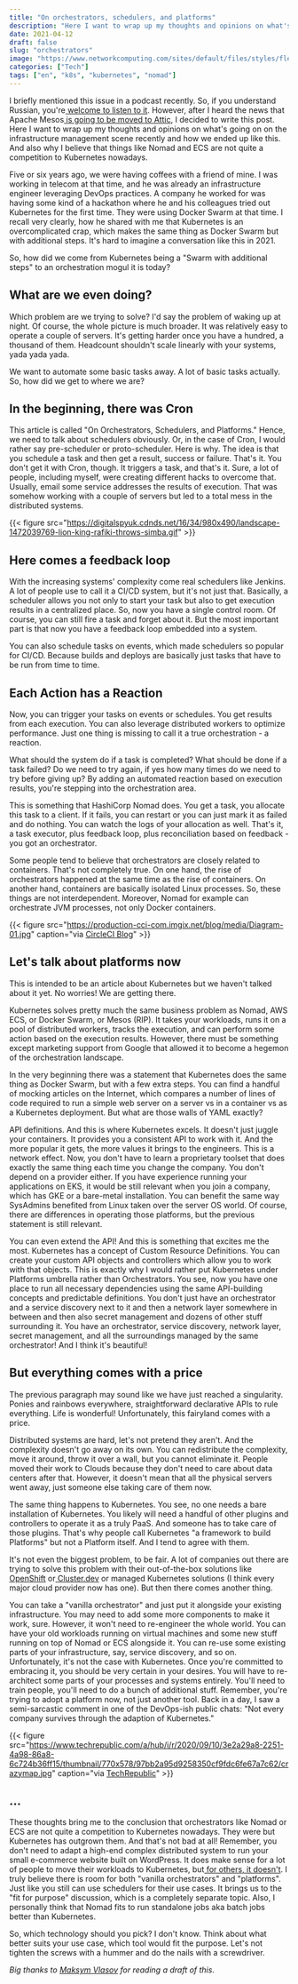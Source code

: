 ```yaml
---
title: "On orchestrators, schedulers, and platforms"
description: "Here I want to wrap up my thoughts and opinions on what's going on on the infrastructure management scene recently and how we ended up like this. And also why I believe that things like Nomad and ECS are not quite a competition to Kubernetes nowadays"
date: 2021-04-12
draft: false
slug: "orchestrators"
image: "https://www.networkcomputing.com/sites/default/files/styles/flexslider_full/public/1-intro_12_0.jpg?itok=a0sMEFXG"
categories: ["Tech"]
tags: ["en", "k8s", "kubernetes", "nomad"]
---
```


I briefly mentioned this issue in a podcast recently. So, if you understand Russian, you're[ welcome to listen to it](https://youtu.be/GVvYuFy0GJg). However, after I heard the news that Apache Mesos[ is going to be moved to Attic](https://news.ycombinator.com/item?id=26713082), I decided to write this post. Here I want to wrap up my thoughts and opinions on what's going on on the infrastructure management scene recently and how we ended up like this. And also why I believe that things like Nomad and ECS are not quite a competition to Kubernetes nowadays.

Five or six years ago, we were having coffees with a friend of mine. I was working in telecom at that time, and he was already an infrastructure engineer leveraging DevOps practices. A company he worked for was having some kind of a hackathon where he and his colleagues tried out Kubernetes for the first time. They were using Docker Swarm at that time. I recall very clearly, how he shared with me that Kubernetes is an overcomplicated crap, which makes the same thing as Docker Swarm but with additional steps. It's hard to imagine a conversation like this in 2021.

So, how did we come from Kubernetes being a "Swarm with additional steps" to an orchestration mogul it is today?

## What are we even doing?

Which problem are we trying to solve? I'd say the problem of waking up at night. Of course, the whole picture is much broader. It was relatively easy to operate a couple of servers. It's getting harder once you have a hundred, a thousand of them. Headcount shouldn't scale linearly with your systems, yada yada yada.

We want to automate some basic tasks away. A lot of basic tasks actually. So, how did we get to where we are?

## In the beginning, there was Cron

This article is called "On Orchestrators, Schedulers, and Platforms." Hence, we need to talk about schedulers obviously. Or, in the case of Cron, I would rather say pre-scheduler or proto-scheduler. Here is why. The idea is that you schedule a task and then get a result, success or failure. That's it. You don't get it with Cron, though. It triggers a task, and that's it. Sure, a lot of people, including myself, were creating different hacks to overcome that. Usually, email some service addresses the results of execution. That was somehow working with a couple of servers but led to a total mess in the distributed systems.

{{< figure src="https://digitalspyuk.cdnds.net/16/34/980x490/landscape-1472039769-lion-king-rafiki-throws-simba.gif" >}}

## Here comes a feedback loop

With the increasing systems' complexity come real schedulers like Jenkins. A lot of people use to call it a CI/CD system, but it's not just that. Basically, a scheduler allows you not only to start your task but also to get execution results in a centralized place. So, now you have a single control room. Of course, you can still fire a task and forget about it. But the most important part is that now you have a feedback loop embedded into a system.

You can also schedule tasks on events, which made schedulers so popular for CI/CD. Because builds and deploys are basically just tasks that have to be run from time to time.

## Each Action has a Reaction

Now, you can trigger your tasks on events or schedules. You get results from each execution. You can also leverage distributed workers to optimize performance. Just one thing is missing to call it a true orchestration - a reaction.

What should the system do if a task is completed? What should be done if a task failed? Do we need to try again, if yes how many times do we need to try before giving up? By adding an automated reaction based on execution results, you're stepping into the orchestration area.

This is something that HashiCorp Nomad does. You get a task, you allocate this task to a client. If it fails, you can restart or you can just mark it as failed and do nothing. You can watch the logs of your allocation as well. That's it, a task executor, plus feedback loop, plus reconciliation based on feedback - you got an orchestrator.

Some people tend to believe that orchestrators are closely related to containers. That's not completely true. On one hand, the rise of orchestrators happened at the same time as the rise of containers. On another hand, containers are basically isolated Linux processes. So, these things are not interdependent. Moreover, Nomad for example can orchestrate JVM processes, not only Docker containers.

{{< figure src="https://production-cci-com.imgix.net/blog/media/Diagram-01.jpg" caption="via [CircleCI Blog](https://circleci.com/blog/the-feedback-loop-how-to-adapt-to-constant-change/)" >}}

## Let's talk about platforms now

This is intended to be an article about Kubernetes but we haven't talked about it yet. No worries! We are getting there.

Kubernetes solves pretty much the same business problem as Nomad, AWS ECS, or Docker Swarm, or Mesos (RIP). It takes your workloads, runs it on a pool of distributed workers, tracks the execution, and can perform some action based on the execution results. However, there must be something except marketing support from Google that allowed it to become a hegemon of the orchestration landscape.

In the very beginning there was a statement that Kubernetes does the same thing as Docker Swarm, but with a few extra steps. You can find a handful of mocking articles on the Internet, which compares a number of lines of code required to run a simple web server on a server vs in a container vs as a Kubernetes deployment. But what are those walls of YAML exactly?

API definitions. And this is where Kubernetes excels. It doesn't just juggle your containers. It provides you a consistent API to work with it. And the more popular it gets, the more values it brings to the engineers. This is a network effect. Now, you don't have to learn a proprietary toolset that does exactly the same thing each time you change the company. You don't depend on a provider either. If you have experience running your applications on EKS, it would be still relevant when you join a company, which has GKE or a bare-metal installation. You can benefit the same way SysAdmins benefited from Linux taken over the server OS world. Of course, there are differences in operating those platforms, but the previous statement is still relevant.

You can even extend the API! And this is something that excites me the most. Kubernetes has a concept of Custom Resource Definitions. You can create your custom API objects and controllers which allow you to work with that objects. This is exactly why I would rather put Kubernetes under Platforms umbrella rather than Orchestrators. You see, now you have one place to run all necessary dependencies using the same API-building concepts and predictable definitions. You don't just have an orchestrator and a service discovery next to it and then a network layer somewhere in between and then also secret management and dozens of other stuff surrounding it. You have an orchestrator, service discovery, network layer, secret management, and all the surroundings managed by the same orchestrator! And I think it's beautiful!

## But everything comes with a price

The previous paragraph may sound like we have just reached a singularity. Ponies and rainbows everywhere, straightforward declarative APIs to rule everything. Life is wonderful! Unfortunately, this fairyland comes with a price.

Distributed systems are hard, let's not pretend they aren't. And the complexity doesn't go away on its own. You can redistribute the complexity, move it around, throw it over a wall, but you cannot eliminate it. People moved their work to Clouds because they don't need to care about data centers after that. However, it doesn't mean that all the physical servers went away, just someone else taking care of them now.

The same thing happens to Kubernetes. You see, no one needs a bare installation of Kubernetes. You likely will need a handful of other plugins and controllers to operate it as a truly PaaS. And someone has to take care of those plugins. That's why people call Kubernetes "a framework to build Platforms" but not a Platform itself. And I tend to agree with them.

It's not even the biggest problem, to be fair. A lot of companies out there are trying to solve this problem with their out-of-the-box solutions like[ OpenShift](https://www.openshift.com/) or[ Cluster.dev](https://cluster.dev/) or managed Kubernetes solutions (I think every major cloud provider now has one). But then there comes another thing.

You can take a "vanilla orchestrator" and just put it alongside your existing infrastructure. You may need to add some more components to make it work, sure. However, it won't need to re-engineer the whole world. You can have your old workloads running on virtual machines and some new stuff running on top of Nomad or ECS alongside it. You can re-use some existing parts of your infrastructure, say, service discovery, and so on. Unfortunately, it's not the case with Kubernetes. Once you're committed to embracing it, you should be very certain in your desires. You will have to re-architect some parts of your processes and systems entirely. You'll need to train people, you'll need to do a bunch of additional stuff. Remember, you're trying to adopt a platform now, not just another tool. Back in a day, I saw a semi-sarcastic comment in one of the DevOps-ish public chats: "Not every company survives through the adaption of Kubernetes."

{{< figure src="https://www.techrepublic.com/a/hub/i/r/2020/09/10/3e2a29a8-2251-4a98-86a8-6c724b36ff15/thumbnail/770x578/97bb2a95d9258350cf9fdc6fe67a7c62/crazymap.jpg" caption="via [TechRepublic](https://www.techrepublic.com/article/take-a-look-at-the-cloud-native-landscape-if-you-dare/)" >}}

## ...

These thoughts bring me to the conclusion that orchestrators like Nomad or ECS are not quite a competition to Kubernetes nowadays. They were but Kubernetes has outgrown them. And that's not bad at all! Remember, you don't need to adapt a high-end complex distributed system to run your small e-commerce website built on WordPress. It does make sense for a lot of people to move their workloads to Kubernetes, but[ for others, it doesn't](https://mrkaran.dev/posts/home-server-nomad/). I truly believe there is room for both "vanilla orchestrators" and "platforms". Just like you still can use schedulers for their use cases. It brings us to the "fit for purpose" discussion, which is a completely separate topic. Also, I personally think that Nomad fits to run standalone jobs aka batch jobs better than Kubernetes.

So, which technology should you pick? I don't know. Think about what better suits your use case, which tool would fit the purpose. Let's not tighten the screws with a hummer and do the nails with a screwdriver.

_Big thanks to [Maksym Vlasov](https://www.linkedin.com/in/maxymvlasov/) for reading a draft of this._
